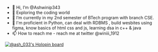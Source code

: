 - 👋 Hi, I’m @Ashwinip343
- 👀 Exploring the coding world
- 🌱 I’m currently in my 2nd semester of BTech program with branch CSE.
- 💞️ I'm proficient in Python, can deal with RDBMS , build wesbites using figma, know basics of html css and js, learning dsa in c++ & java  
- 📫 How to reach me - reach me at twitter @winiii_1912 


<!---
Ashwinip343/Ashwinip343 is a ✨ special ✨ repository because its `README.md` (this file) appears on your GitHub profile.
You can click the Preview link to take a look at your changes.

--->
[![@ash_033's Holopin board](https://holopin.me/ash_033)](https://holopin.io/@ash_033)
